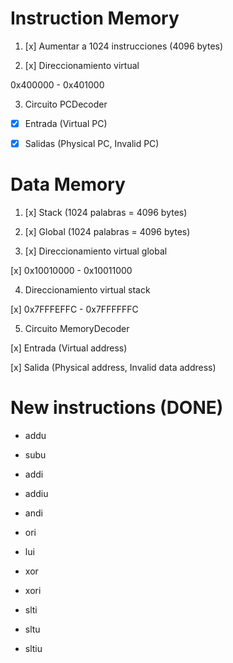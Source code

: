 
# Instruction Memory

1. [x] Aumentar a 1024 instrucciones (4096 bytes)

2. [x] Direccionamiento virtual

0x400000 - 0x401000

3. Circuito PCDecoder

- [x] Entrada (Virtual PC)

- [x] Salidas (Physical PC, Invalid PC)

# Data Memory

1. [x] Stack (1024 palabras = 4096 bytes)

2. [x] Global (1024 palabras = 4096 bytes)

3. [x] Direccionamiento virtual global

[x] 0x10010000 - 0x10011000

4. Direccionamiento virtual stack

[x] 0x7FFFEFFC - 0x7FFFFFFC

5. Circuito MemoryDecoder

[x] Entrada (Virtual address)

[x] Salida (Physical address, Invalid data address)

# New instructions (DONE)

* addu

* subu

* addi

* addiu

* andi

* ori

* lui

* xor

* xori

* slti

* sltu

* sltiu